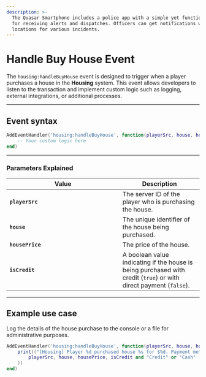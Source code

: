 ```yaml
---
description: >-
  The Quasar Smartphone includes a police app with a simple yet functional MDT
  for receiving alerts and dispatches. Officers can get notifications with
  locations for various incidents.
---
```


# Handle Buy House Event

The `housing:handleBuyHouse` event is designed to trigger when a player purchases a house in the **Housing** system. This event allows developers to listen to the transaction and implement custom logic such as logging, external integrations, or additional processes.

***

## Event syntax <a href="#event-syntax" id="event-syntax"></a>

```lua
AddEventHandler('housing:handleBuyHouse', function(playerSrc, house, housePrice, isCredit)
    -- Your custom logic here
end)
```

***

### Parameters Explained <a href="#parameters-explained" id="parameters-explained"></a>

<table><thead><tr><th width="279">Value</th><th>Description</th></tr></thead><tbody><tr><td><strong><code>playerSrc</code></strong></td><td>The server ID of the player who is purchasing the house.</td></tr><tr><td><strong><code>house</code></strong></td><td>The unique identifier of the house being purchased.</td></tr><tr><td><strong><code>housePrice</code></strong></td><td>The price of the house.</td></tr><tr><td><strong><code>isCredit</code></strong></td><td>A boolean value indicating if the house is being purchased with credit (<code>true</code>) or with direct payment (<code>false</code>).</td></tr></tbody></table>

***

## Example use case <a href="#example-use-case" id="example-use-case"></a>

Log the details of the house purchase to the console or a file for administrative purposes.

```lua
AddEventHandler('housing:handleBuyHouse', function(playerSrc, house, housePrice, isCredit)
    print(("[Housing] Player %d purchased house %s for $%d. Payment method: %s"):format(
        playerSrc, house, housePrice, isCredit and "Credit" or "Cash"
    ))
end)
```
